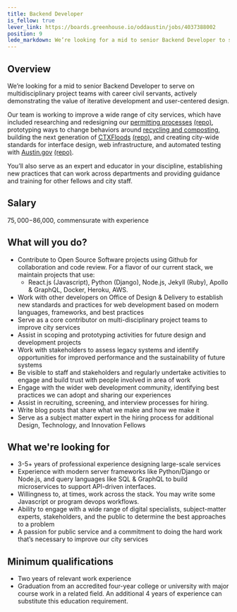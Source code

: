 ```yaml
---
title: Backend Developer
is_fellow: true
lever_link: https://boards.greenhouse.io/oddaustin/jobs/4037388002
position: 9
lede_markdown: We’re looking for a mid to senior Backend Developer to serve on multidisciplinary project teams with career civil servants, actively demonstrating the value of iterative development and user-centered design. 
---
```


## Overview

We’re looking for a mid to senior Backend Developer to serve on multidisciplinary project teams with career civil servants, actively demonstrating the value of iterative development and user-centered design.

Our team is working to improve a wide range of city services, which have included researching and redesigning our [permitting processes](http://permittingatx.com/) [(repo)](https://github.com/cityofaustin/Residential-Permitting), prototyping ways to change behaviors around [recycling and composting](http://www.austintexas.gov/department/austin-resource-recovery), building the next generation of [CTXFloods](http://floods.austintexas.io/) [(repo)](https://github.com/cityofaustin/ctxfloods), and creating city-wide standards for interface design, web infrastructure, and automated testing with [Austin.gov](https://alpha.austin.gov/) [(repo)](https://github.com/cityofaustin/janis).

You’ll also serve as an expert and educator in your discipline, establishing new practices that can work across departments and providing guidance and training for other fellows and city staff. 

## Salary

$75,000-$86,000, commensurate with experience

## What will you do?

- Contribute to Open Source Software projects using Github for collaboration and code review. For a flavor of our current stack, we maintain projects that use:
    - React.js (Javascript), Python (Django), Node.js, Jekyll (Ruby), Apollo & GraphQL, Docker, Heroku, AWS.
- Work with other developers on Office of Design & Delivery  to establish new standards and practices for web development based on modern languages, frameworks, and best practices
- Serve as a core contributor on multi-disciplinary project teams to improve city services
- Assist in scoping and prototyping activities for future design and development projects
- Work with stakeholders to assess legacy systems and identify opportunities for improved performance and the sustainability of future systems
- Be visible to staff and stakeholders and regularly undertake activities to engage and build trust with people involved in area of work
- Engage with the wider web development community, identifying best practices we can adopt and sharing our experiences
- Assist in recruiting, screening, and interview processes for hiring.
- Write blog posts that share what we make and how we make it
- Serve as a subject matter expert in the hiring process for additional Design, Technology, and Innovation Fellows


## What we're looking for

- 3-5+ years of professional experience designing large-scale services
- Experience with modern server frameworks like Python/Django or Node.js, and query languages like SQL & GraphQL to build microservices to support API-driven interfaces.
- Willingness to, at times, work across the stack. You may write some Javascript or program devops workflows.
- Ability to engage with a wide range of digital specialists, subject-matter experts, stakeholders, and the public to determine the best approaches to a problem
- A passion for public service and a commitment to doing the hard work that’s necessary to improve our city services

## Minimum qualifications

*   Two years of relevant work experience
*   Graduation from an accredited four-year college or university with major course work in a related field. An additional 4 years of experience can substitute this education requirement.
